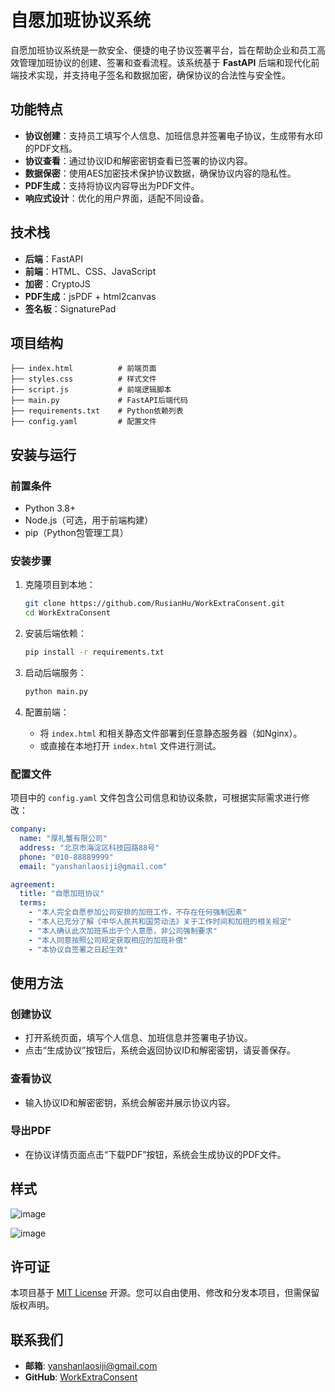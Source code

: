 # 自愿加班协议系统

自愿加班协议系统是一款安全、便捷的电子协议签署平台，旨在帮助企业和员工高效管理加班协议的创建、签署和查看流程。该系统基于 **FastAPI** 后端和现代化前端技术实现，并支持电子签名和数据加密，确保协议的合法性与安全性。


## 功能特点
- **协议创建**：支持员工填写个人信息、加班信息并签署电子协议，生成带有水印的PDF文档。
- **协议查看**：通过协议ID和解密密钥查看已签署的协议内容。
- **数据保密**：使用AES加密技术保护协议数据，确保协议内容的隐私性。
- **PDF生成**：支持将协议内容导出为PDF文件。
- **响应式设计**：优化的用户界面，适配不同设备。

## 技术栈
- **后端**：FastAPI
- **前端**：HTML、CSS、JavaScript
- **加密**：CryptoJS
- **PDF生成**：jsPDF + html2canvas
- **签名板**：SignaturePad

## 项目结构
```
├── index.html          # 前端页面
├── styles.css          # 样式文件
├── script.js           # 前端逻辑脚本
├── main.py             # FastAPI后端代码
├── requirements.txt    # Python依赖列表
├── config.yaml         # 配置文件
```

## 安装与运行

### 前置条件
- Python 3.8+
- Node.js（可选，用于前端构建）
- pip（Python包管理工具）

### 安装步骤
1. 克隆项目到本地：
   ```bash
   git clone https://github.com/RusianHu/WorkExtraConsent.git
   cd WorkExtraConsent
   ```

2. 安装后端依赖：
   ```bash
   pip install -r requirements.txt
   ```

3. 启动后端服务：
   ```bash
   python main.py
   ```

4. 配置前端：
   - 将 `index.html` 和相关静态文件部署到任意静态服务器（如Nginx）。
   - 或直接在本地打开 `index.html` 文件进行测试。

### 配置文件
项目中的 `config.yaml` 文件包含公司信息和协议条款，可根据实际需求进行修改：
```yaml
company:
  name: "厚礼蟹有限公司"
  address: "北京市海淀区科技园路88号"
  phone: "010-88889999"
  email: "yanshanlaosiji@gmail.com"

agreement:
  title: "自愿加班协议"
  terms:
    - "本人完全自愿参加公司安排的加班工作，不存在任何强制因素"
    - "本人已充分了解《中华人民共和国劳动法》关于工作时间和加班的相关规定"
    - "本人确认此次加班系出于个人意愿，非公司强制要求"
    - "本人同意按照公司规定获取相应的加班补偿"
    - "本协议自签署之日起生效"
```

## 使用方法

### 创建协议
- 打开系统页面，填写个人信息、加班信息并签署电子协议。
- 点击“生成协议”按钮后，系统会返回协议ID和解密密钥，请妥善保存。

### 查看协议
- 输入协议ID和解密密钥，系统会解密并展示协议内容。

### 导出PDF
- 在协议详情页面点击“下载PDF”按钮，系统会生成协议的PDF文件。

## 样式
![image](https://github.com/user-attachments/assets/ea7c3a41-72d7-4d92-860a-95fb5a071d29)

![image](https://github.com/user-attachments/assets/91682814-842f-43f4-a8e2-43ddc27d4f0d)

## 许可证
本项目基于 [MIT License](LICENSE) 开源。您可以自由使用、修改和分发本项目，但需保留版权声明。

## 联系我们
- **邮箱**: yanshanlaosiji@gmail.com
- **GitHub**: [WorkExtraConsent](https://github.com/RusianHu/WorkExtraConsent)
